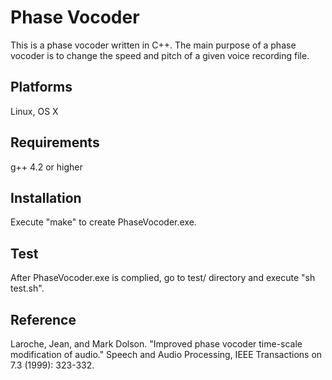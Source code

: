 Phase Vocoder
=============

This is a phase vocoder written in C++. The main purpose of a phase vocoder is to change the speed and pitch of a given voice recording file.

Platforms
---------
Linux, OS X

Requirements
------------
g++ 4.2 or higher

Installation
------------
Execute "make" to create PhaseVocoder.exe.

Test
----
After PhaseVocoder.exe is complied, go to test/ directory and execute "sh test.sh".

Reference
---------
Laroche, Jean, and Mark Dolson. "Improved phase vocoder time-scale modification of audio." Speech and Audio Processing, IEEE Transactions on 7.3 (1999): 323-332.
